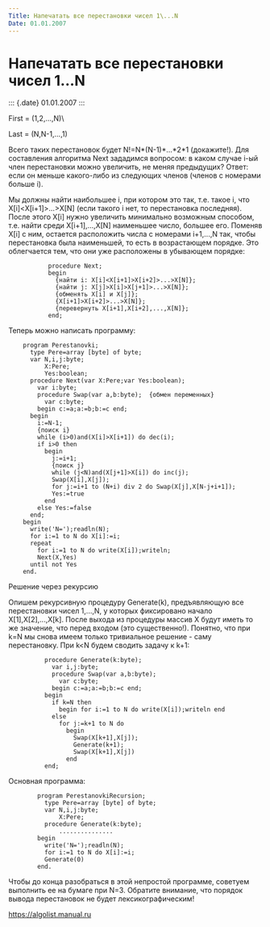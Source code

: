 ```yaml
---
Title: Hапечатать все перестановки чисел 1\...N
Date: 01.01.2007
---
```



Hапечатать все перестановки чисел 1\...N
========================================

::: {.date}
01.01.2007
:::

First = (1,2,\...,N)\

Last = (N,N-1,\...,1)

Всего таких перестановок будет N!=N\*(N-1)\*\...\*2\*1 (докажите!). Для
составления алгоритма Next зададимся вопросом: в каком случае i-ый член
перестановки можно увеличить, не меняя предыдущих? Ответ: если он меньше
какого-либо из следующих членов (членов с номерами больше i).

Мы должны найти наибольшее i, при котором это так, т.е. такое i, что
X\[i\]\<X\[i+1\]\>\...\>X\[N\] (если такого i нет, то перестановка
последняя). После этого X\[i\] нужно увеличить минимально возможным
способом, т.е. найти среди X\[i+1\],\...,X\[N\] наименьшее число,
большее его. Поменяв X\[i\] с ним, остается расположить числа с номерами
i+1,\...,N так, чтобы перестановка была наименьшей, то есть в
возрастающем порядке. Это облегчается тем, что они уже расположены в
убывающем порядке:

               procedure Next;
               begin
                 {найти i: X[i]<X[i+1]>X[i+2]>...>X[N]};
                 {найти j: X[j]>X[i]>X[j+1]>...>X[N]};
                 {обменять X[i] и X[j]};
                 {X[i+1]>X[i+2]>...>X[N]};
                 {перевернуть X[i+1],X[i+2],...,X[N]};
               end;

Теперь можно написать программу:

        program Perestanovki;
          type Pere=array [byte] of byte;
          var N,i,j:byte;
              X:Pere;
              Yes:boolean;
          procedure Next(var X:Pere;var Yes:boolean);
            var i:byte;
            procedure Swap(var a,b:byte);  {обмен переменных}
              var c:byte;
            begin c:=a;a:=b;b:=c end;
          begin
            i:=N-1;
            {поиск i}
            while (i>0)and(X[i]>X[i+1]) do dec(i);
            if i>0 then
              begin
                j:=i+1;
                {поиск j}
                while (j<N)and(X[j+1]>X[i]) do inc(j);
                Swap(X[i],X[j]);
                for j:=i+1 to (N+i) div 2 do Swap(X[j],X[N-j+i+1]);
                Yes:=true
              end
            else Yes:=false
          end;
        begin
          write('N=');readln(N);
          for i:=1 to N do X[i]:=i;
          repeat
            for i:=1 to N do write(X[i]);writeln;
            Next(X,Yes)
          until not Yes
        end.


Решение через рекурсию

 

Опишем рекурсивную процедуру Generate(k), предъявляющую все перестановки
чисел 1,\...,N, у которых фиксировано начало X\[1\],X\[2\],\...,X\[k\].
После выхода из процедуры массив X будут иметь то же значение, что перед
входом (это существенно!). Понятно, что при k=N мы снова имеем только
тривиальное решение - саму перестановку. При k\<N будем сводить задачу к
k+1:

              procedure Generate(k:byte);
                var i,j:byte;
                procedure Swap(var a,b:byte);
                  var c:byte;
                begin c:=a;a:=b;b:=c end;
              begin
                if k=N then
                  begin for i:=1 to N do write(X[i]);writeln end
                else
                  for j:=k+1 to N do
                    begin
                      Swap(X[k+1],X[j]);
                      Generate(k+1);
                      Swap(X[k+1],X[j])
                    end
              end;

Основная программа:

            program PerestanovkiRecursion;
              type Pere=array [byte] of byte;
              var N,i,j:byte;
                  X:Pere;
              procedure Generate(k:byte);
                  ...............
            begin
              write('N=');readln(N);
              for i:=1 to N do X[i]:=i;
              Generate(0)
            end.

Чтобы до конца разобраться в этой непростой программе, советуем
выполнить ее на бумаге при N=3. Обратите внимание, что порядок вывода
перестановок не будет лексикографическим!

<https://algolist.manual.ru>
